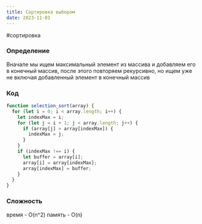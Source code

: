 ```yaml
---
title: Сортировка выбором
date: 2023-11-01
---
```

#сортировка 

### Определение
Вначале мы ищем максимальный элемент из массива и добавляем его в конечный массив, после этого повторяем рекурсивно, но ищем уже не включая добавленный элемент в конечный массив

### Код
```js
function selection_sort(array) {  
  for (let i = 0; i < array.length; i++) {  
    let indexMax = i;  
    for (let j = i + 1; j < array.length; j++) {  
      if (array[j] > array[indexMax]) {  
        indexMax = j;  
      }  
    }  
    if (indexMax !== i) {  
      let buffer = array[i];  
      array[i] = array[indexMax];  
      array[indexMax] = buffer;  
    }  
  }  
}
```

### Сложность
время - O(n^2)
память - O(n)